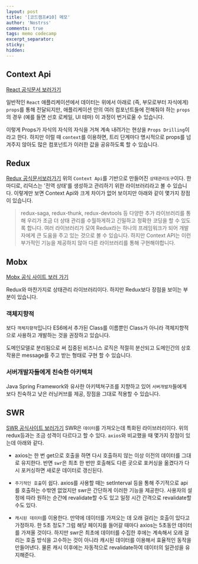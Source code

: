 ```yaml
---
layout: post
title: '[코드캠프#10] 메모'
author: 'Nostrss'
comments: true
tags: memo codecamp
excerpt_separator:
sticky:
hidden:
---
```


## Context Api

[React 공식문서 보러가기](https://ko.reactjs.org/docs/context.html)

일반적인 `React` 애플리케이션에서 데이터는 위에서 아래로 (즉, 부모로부터 자식에게) `props`를 통해 전달되지만, 애플리케이션 안의 여러 컴포넌트들에 전해줘야 하는 `props`의 경우 (예를 들면 선호 로케일, UI 테마) 이 과정이 번거로울 수 있습니다. 

이렇게 Props가 자식의 자식의 자식을 거쳐 계속 내려가는 현상을 `Props Drilling`이라고 한다.
하지만 이럴 때 `context`를 이용하면, 트리 단계마다 명시적으로 props를 넘겨주지 않아도 많은 컴포넌트가 이러한 값을 공유하도록 할 수 있습니다.

## Redux 
[Redux 공식문서보러가기](https://ko.redux.js.org/introduction/getting-started/)
위의 `Context Api`를 기반으로 만들어진 `상태관리도구`이다. 한 마디로, 리덕스는 '전역 상태'를 생성하고 관리하기 위한 라이브러리라고 볼 수 있습니다. 이렇게만 보면 Context Api와 크게 차이가 없어 보이지만 아래와 같이 몇가지 장점이 있습니다.

>redux-saga, redux-thunk, redux-devtools 등 다양한 추가 라이브러리를 통해 우리가 조금 더 상태 관리를 수월하게하고 긴밀하고 정확한 코딩을 할 수 있도록 합니다. 여러 라이브러리가 모여 Redux라는 하나의 프레임워크가 되어 개발자에게 큰 도움을 주고 있는 것으로 볼 수 있습니다. 하지만 Context API는 이런 부가적인 기능을 제공하지 않아 다른 라이브러리를 통해 구현해야합니다.

## Mobx
[Mobx 공식 사이트 보러 가기](https://mobx.js.org/README.html)

Redux와 마찬가지로 상태관리 라이브러리이다. 하지만 Redux보다 장점을 보이는 부분이 있습니다.

### 객체지향적
보다 `객체지향적`입니다 ES6에서 추가된 Class를 이름뿐인 Class가 아니라 객체지향적으로 사용하고 개발하는 것을 권장하고 있습니다.

도메인모델로 분리됨으로 써 집중된 비즈니스 로직은 적절히 분산되고 도메인간의 상호작용은 message를 주고 받는 형태로 구현 할 수 있습니다.

### 서버개발자들에게 친숙한 아키텍쳐
Java Spring Framework와 유사한 아키텍쳐구조를 지향하고 있어 `서버개발자`들에게 보다 친숙하고 낮은 러닝커브를 제공, 장점을 그대로 적용할 수 있습니다. 

## SWR
[SWR 공식사이트 보러가기](https://swr.vercel.app/ko)
SWR은 `데이터`를 가져오는데 특화된 라이브러리이다. 위의 redux등과는 조금 성격이 다르다고 할 수 있다. `axios`와 비교했을 때 몇가지 장점이 있는데 아래와 같다.

- axios는 한 번 get으로 호출을 하면 다시 호출하지 않는 이상 이전의 데이터를 그대로 유지한다.
반면 `swr`은 최초 한 번만 호출해도 다른 곳으로 포커싱을 옮겼다가 다시 포커싱하면 새로운 데이터로 갱신된다.

- `주기적인 호출`이 쉽다.
axios를 사용할 때는 setInterval 등을 통해 주기적으로 api를 호출하는 수밖엔 없었지만 swr은 간단하게 이러한 기능을 제공한다. 사용자의 설정에 따라 원하는 순간에 revalidate할 수도 있고 일정 시간 간격으로 revalidate할 수도 있다.

- `캐시된 데이터`를 이용한다.
만약에 데이터를 가져오는 데 오래 걸리는 호출이 있다고 가정하자. 한 5초 정도? 그럼 해당 페이지를 들어갈 때마다 axios는 5초동안 데이터를 가져올 것이다.
 하지만 swr은 최초에 데이터를 수집한 후에는 계속해서 오래 걸리는 호출 방식을 고수하는 것이 아니라 캐시된 데이터를 이용해서 효율적인 동작을 만들어낸다.
물론 캐시 이후에는 자동적으로 revalidate하여 데이터의 일관성을 유지해준다.











